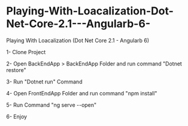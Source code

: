 # Playing-With-Loacalization-Dot-Net-Core-2.1---Angularb-6-
Playing With Loacalization (Dot Net Core 2.1 - Angularb 6)

1- Clone Project

2- Open BackEndApp > BackEndApp Folder and run command
  "Dotnet restore"

3- Run "Dotnet run" Command

4- Open FrontEndApp Folder and run command
  "npm install"

5- Run Command "ng serve --open"

6- Enjoy
